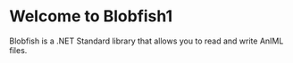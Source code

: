 # Welcome to Blobfish1
Blobfish is a .NET Standard library that allows you to read and write AnIML files.
